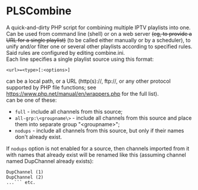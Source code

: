 # PLSCombine
A quick-and-dirty PHP script for combining multiple IPTV playlists into one.  
Can be used from command line (shell) or on a web server ~~(eg, to provide a URL for a single playlist)~~ (to be called either manually or by a scheduler), to unify and/or filter one or several other playlists according to specified rules.  
Said rules are configured by editing combine.ini.  
Each line specifies a single playlist source using this format:  
```  
<url>=<type>[:<options>]  
```  
<url> can be a local path, or a URL (http(s)://, ftp://, or any other protocol supported by PHP file functions; see https://www.php.net/manual/en/wrappers.php for the full list).  
<type> can be one of these:  
  * ```full``` - include all channels from this source;  
  * ```all-grp:\<groupname\>``` - include all channels from this source and place them into separate group "\<groupname\>";  
  * ```nodups``` - include all channels from this source, but only if their names don't already exist.  
  
If ```nodups``` option is not enabled for a source, then channels imported from it with names that already exist will be renamed like this (assuming channel named DupChannel already exists):  
```  
DupChannel (1)  
DupChannel (2)  
...``` etc.  

